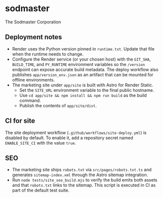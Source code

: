 # sodmaster

The Sodmaster Corporation

## Deployment notes

- Render uses the Python version pinned in `runtime.txt`. Update that file when
  the runtime needs to change.
- Configure the Render service (or your chosen host) with the `GIT_SHA`,
  `BUILD_TIME`, and `PY_RUNTIME` environment variables so the `/version` endpoint
  can expose accurate build metadata. The deploy workflow also publishes
  `app/version_env.json` as an artifact that can be mounted for offline
  environments.
- The marketing site under `app/site` is built with Astro for Render Static.
  - Set the `SITE_URL` environment variable to the final public hostname.
  - Use `cd app/site && npm install && npm run build` as the build command.
  - Publish the contents of `app/site/dist`.

## CI for site

The site deployment workflow (`.github/workflows/site-deploy.yml`) is disabled by default.
To enable it, add a repository secret named `ENABLE_SITE_CI` with the value `true`.

## SEO

- The marketing site ships `robots.txt` via `src/pages/robots.txt.ts` and generates `sitemap-index.xml`
  through the Astro sitemap integration.
- Run `node tests/site_seo_build.mjs` to verify the build emits both assets and that `robots.txt`
  links to the sitemap. This script is executed in CI as part of the default test suite.
